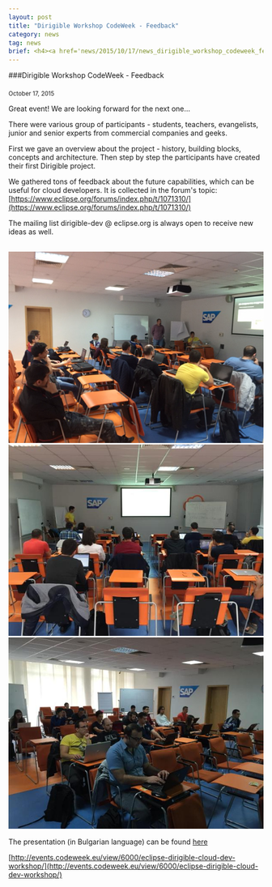 ```yaml
---
layout: post
title: "Dirigible Workshop CodeWeek - Feedback"
category: news
tag: news
brief: <h4><a href='news/2015/10/17/news_dirigible_workshop_codeweek_feedback.html'>Dirigible Workshop CodeWeek - Feedback</a></h4> <sub class="post-info">October 17, 2015</sub></br>Saturday, October 17, 2015...<br>
---
```


###Dirigible Workshop CodeWeek - Feedback

<sub class="post-info">October 17, 2015</sub>

Great event! We are looking forward for the next one...

There were various group of participants - students, teachers, evangelists, junior and senior experts from commercial companies and geeks.

First we gave an overview about the project - history, building blocks, concepts and architecture. Then step by step the participants have created their first Dirigible project.

We gathered tons of feedback about the future capabilities, which can be useful for cloud developers. 
It is collected in the forum's topic:
[https://www.eclipse.org/forums/index.php/t/1071310/](https://www.eclipse.org/forums/index.php/t/1071310/)

The mailing list dirigible-dev @ eclipse.org is always open to receive new ideas as well.

<br>
<img src="/img/posts/Dirigible_CodeWeek_Workshop_20151017_1.jpg"/>
<br>
<img src="/img/posts/Dirigible_CodeWeek_Workshop_20151017_2.jpg"/>
<br>
<img src="/img/posts/Dirigible_CodeWeek_Workshop_20151017_3.jpg"/>
<br>

The presentation (in Bulgarian language) can be found [here](http://www.dirigible.io/img/posts/Dirigible_CodeWeek_Workshop_20151017.pptx)



[http://events.codeweek.eu/view/6000/eclipse-dirigible-cloud-dev-workshop/](http://events.codeweek.eu/view/6000/eclipse-dirigible-cloud-dev-workshop/)



